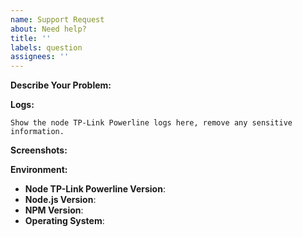 ```yaml
---
name: Support Request
about: Need help?
title: ''
labels: question
assignees: ''
---
```


<!-- You must use the issue template below when submitting a support request -->

**Describe Your Problem:**
<!-- A clear and concise description of what problem you are trying to solve. -->

**Logs:**

```
Show the node TP-Link Powerline logs here, remove any sensitive information.
```

**Screenshots:**
<!-- If applicable, add screenshots to help explain your problem. -->

**Environment:**

* **Node TP-Link Powerline Version**:
* **Node.js Version**: <!-- node -v -->
* **NPM Version**: <!-- npm -v -->
* **Operating System**: <!-- Raspbian / Ubuntu / Debian / Windows / macOS / Docker -->

<!-- Click the "Preview" tab before you submit to ensure the formatting is correct. -->